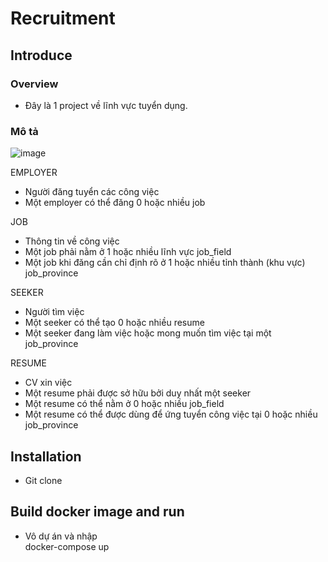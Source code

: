 # Recruitment

## Introduce
### Overview
- Đây là 1 project về lĩnh vực tuyển dụng.

### Mô tả
![image](https://github.com/dungdinhhaha/recruitment1/assets/116552465/9c63d97e-83e3-45b6-9220-94790ca00562)

EMPLOYER
- Người đăng tuyển các công việc
- Một employer có thể đăng 0 hoặc nhiều job

JOB
- Thông tin về công việc
- Một job phải nằm ở 1 hoặc nhiều lĩnh vực job_field
- Một job khi đăng cần chỉ định rõ ở 1 hoặc nhiều tỉnh thành (khu vực) job_province

SEEKER
- Người tìm việc
- Một seeker có thể tạo 0 hoặc nhiều resume
- Một seeker đang làm việc hoặc mong muốn tìm việc tại một job_province

RESUME
- CV xin việc
- Một resume phải được sở hữu bởi duy nhất một seeker
- Một resume có thể nằm ở 0 hoặc nhiều job_field
- Một resume có thể được dùng để ứng tuyển công việc tại 0 hoặc nhiều job_province

## Installation
- Git clone

## Build docker image and run
- Vô dự án và nhập  
  docker-compose up
